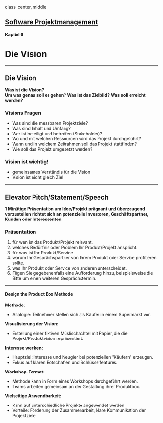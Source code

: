 class: center, middle

## [Software Projektmanagement](index.html)

#### Kapitel 6

# Die Vision

---

## Die Vision
**Was ist die Vision?**     
**Um was genau soll es gehen?**
**Was ist das Zielbild?**
**Was soll erreicht werden?**

### **Visions Fragen**

- Was sind die messbaren Projektziele?
- Was sind Inhalt und Umfang?
- Wer ist beteiligt und betroffen (Stakeholder)?
- Wo und mit welchen Ressourcen wird das Projekt durchgeführt?
- Wann und in welchem Zeitrahmen soll das Projekt stattfinden?
- Wie soll das Projekt umgesetzt werden?

### Vision ist wichtig!
- gemeinsames Verständis für die Vision
- Vision ist nicht gleich Ziel

---

## Elevator Pitch/Statement/Speech

**1 Minütige Präsentation um Idee/Projekt prägnant und überzeugend vorzustellen**
**richtet sich an potenzielle Investoren, Geschäftspartner, Kunden oder Interessenten**

### Präsentation
1. für wen ist das Produkt/Projekt relevant.
1. welches Bedürfnis oder Problem Ihr Produkt/Projekt anspricht.
1. für was ist Ihr Produkt/Service.
1. warum Ihr Gesprächspartner von Ihrem Produkt oder Service profitieren sollte.
1. was Ihr Produkt oder Service von anderen unterscheidet.
1. Fügen Sie gegebenenfalls eine Aufforderung hinzu, beispielsweise die Bitte um einen weiteren Gesprächstermin.


---

#### Design the Product Box Methode
**Methode:**
- Analogie: Teilnehmer stellen sich als Käufer in einem Supermarkt vor.

**Visualisierung der Vision:**
- Erstellung einer fiktiven Müslischachtel mit Papier, die die Projekt/Produktvision repräsentiert.

**Interesse wecken:**
- Hauptziel: Interesse und Neugier bei potenziellen "Käufern" erzeugen.
- Fokus auf klaren Botschaften und Schlüsselfeatures.

**Workshop-Format:**
- Methode kann in Form eines Workshops durchgeführt werden.
- Teams arbeiten gemeinsam an der Gestaltung ihrer Produktbox.

**Vielseitige Anwendbarkeit:**
- Kann auf unterschiedliche Projekte angewendet werden
- Vorteile: Förderung der Zusammenarbeit, klare Kommunikation der Projektziele
